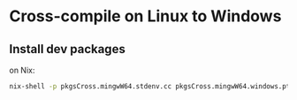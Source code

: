 # Cross-compile on Linux to Windows

## Install dev packages

on Nix:

```bash
nix-shell -p pkgsCross.mingwW64.stdenv.cc pkgsCross.mingwW64.windows.pthreads pkgsCross.mingwW64.gtk4
```

## 